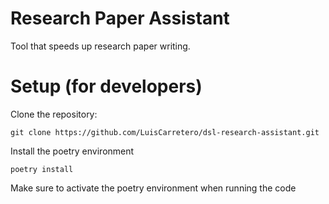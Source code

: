 # Research Paper Assistant

Tool that speeds up research paper writing.

# Setup (for developers)

Clone the repository:

```
git clone https://github.com/LuisCarretero/dsl-research-assistant.git
```

Install the poetry environment

```
poetry install
```

Make sure to activate the poetry environment when running the code